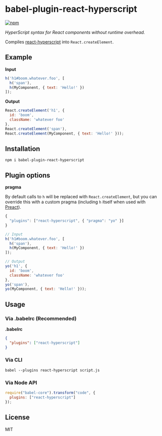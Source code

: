 # babel-plugin-react-hyperscript

[![npm](https://img.shields.io/npm/v/babel-plugin-react-hyperscript.svg)](https://www.npmjs.com/package/babel-plugin-react-hyperscript)

*HyperScript syntax for React components without runtime overhead.*

Compiles [react-hyperscript](https://github.com/mlmorg/react-hyperscript) into `React.createElement`.


## Example

**Input**
```js
h('h1#boom.whatever.foo', [
  h('span'),
  h(MyComponent, { text: 'Hello!' })
]);
```

**Output**
```js
React.createElement('h1', {
  id: 'boom',
  className: 'whatever foo'
},
React.createElement('span'),
React.createElement(MyComponent, { text: 'Hello!' }));
```

## Installation

```
npm i babel-plugin-react-hyperscript
```

## Plugin options

**pragma**

By default calls to `h` will be replaced with `React.createElement`, but you can override this with a custom pragma (including `h` itself when used with [Preact](https://github.com/developit/preact)).
```js
{
  "plugins": ["react-hyperscript", { "pragma": "yo" }]
}
```

```js
// Input
h('h1#boom.whatever.foo', [
  h('span'),
  h(MyComponent, { text: 'Hello!' })
]);

// Output
yo('h1', {
  id: 'boom',
  className: 'whatever foo'
},
yo('span'),
yo(MyComponent, { text: 'Hello!' }));
```

## Usage

### Via .babelrc (Recommended)

__.babelrc__
```json
{
  "plugins": ["react-hyperscript"]
}
```

### Via CLI
```
babel --plugins react-hyperscript script.js
```

### Via Node API
```js
require("babel-core").transform("code", {
  plugins: ["react-hyperscript"]
});
```

## License
MIT
